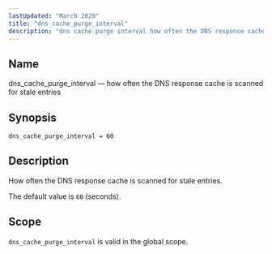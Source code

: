 ```yaml
---
lastUpdated: "March 2020"
title: "dns_cache_purge_interval"
description: "dns cache purge interval how often the DNS response cache is scanned for stale entries dns cache purge interval 60 How often the DNS response cache is scanned for stale entries The default value is 60 seconds dns cache purge interval is valid in the global scope..."
---
```


<a name="conf.ref.dns_cache_purge_interval"></a> 
## Name

dns_cache_purge_interval — how often the DNS response cache is scanned for stale entries

## Synopsis

`dns_cache_purge_interval = 60`

<a name="idp24276624"></a> 
## Description

How often the DNS response cache is scanned for stale entries.

The default value is `60` (seconds).

<a name="idp24279392"></a> 
## Scope

`dns_cache_purge_interval` is valid in the global scope.